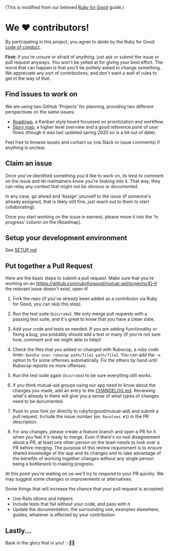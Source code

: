 (This is modified from our beloved [Ruby for Good](https://www.rubyforgood.org) guide.)

# We ♥ contributors!
By participating in this project, you agree to abide by the Ruby for Good [code of conduct](https://github.com/rubyforgood/code-of-conduct).

**First:** if you're unsure or afraid of *anything*, just ask or submit the issue or pull request anyways. You won't be yelled at for giving your best effort. The worst that can happen is that you'll be politely asked to change something. We appreciate any sort of contributions, and don't want a wall of rules to get in the way of that.

## Find issues to work on
We are using two GitHub 'Projects' for planning, providing two different perspectives on the same issues:

* [Roadmap](https://github.com/rubyforgood/mutual-aid/projects/4), a Kanban style board focussed on prioritization and workflow.
* [Story map](https://github.com/rubyforgood/mutual-aid/projects/2), a higher level overview and a good reference point of user flows (though it was last updated spring 2020 so is a bit out of date).

Feel free to browse issues and contact us (via Slack or issue comments) if anything is unclear.

## Claim an issue
Once you've identified something you'd like to work on, its best to comment on the issue and let maintainers know you're looking into it. That way, they can relay any context that might not be obvious or documented.

In any case, go ahead and 'Assign' yourself to the issue (if someone's already assigned, that is likely still fine, just reach out to them to start collaborating).

Once you start working on the issue in earnest, please move it into the 'In progress' column on the [Roadmap].

## Setup your development environment
See [SETUP.md](SETUP.md)

## Put together a Pull Request

Here are the basic steps to submit a pull request. Make sure that you're working on an [https://github.com/rubyforgood/mutual-aid/projects/4]–if the relevant issue doesn't exist, open it!

1. Fork the repo (if you've already been added as a contributor via Ruby for Good, you can skip this step).

1. Run the test suite (`bin/rake`). We only merge pull requests with a passing test suite, and it's great to know that you have a clean slate.

1. Add your code and tests as needed. If you are adding functionality or fixing a bug, you probably should add a test or many (if you're not sure how, comment and we might able to help)!

1. Check the files that you added or changed with Rubocop, a ruby code linter: `bundle exec rubocop path/file1 path/file2`. You can add the `-a` option to fix some offenses automatically. Fix the others by hand until Rubocop reports no more offenses.

1. Run the test suite again (`bin/rake`)  to be sure everythng still works.

1. If you think mutual-aid groups using our app need to know about the changes you made, add an entry to the [CHANGELOG.md](CHANGELOG.md). Reviewing what's already in there will give you a sense of what types of changes need to be documented.

1. Push to your fork (or directly to rubyforgood/mutual-aid) and submit a pull request. Include the issue number (ex. `Resolves #1`) in the PR description.

1. For any changes, please create a feature branch and open a PR for it when you feel it's ready to merge. Even if there's no real disagreement about a PR, at least one other person on the team needs to look over a PR before merging. The purpose of this review requirement is to ensure shared knowledge of the app and its changes and to take advantage of the benefits of working together changes without any single person being a bottleneck to making progress.

At this point you're waiting on us–we'll try to respond to your PR quickly. We may suggest some changes or improvements or alternatives.

Some things that will increase the chance that your pull request is accepted:

* Use Rails idioms and helpers
* Include tests that fail without your code, and pass with it
* Update the documentation, the surrounding one, examples elsewhere, guides, whatever is affected by your contribution

## Lastly...
Bask in the glory that is you! ✨🙏🏾
